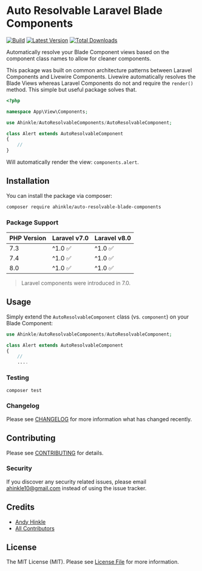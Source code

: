 # Auto Resolvable Laravel Blade Components

[![Build](https://github.com/ahinkle/auto-resolvable-blade-components/workflows/tests/badge.svg)](https://github.com/ahinkle/auto-resolvable-blade-components/actions)
[![Latest Version](https://img.shields.io/packagist/v/ahinkle/auto-resolvable-blade-components.svg?style=flat-square)](https://packagist.org/packages/ahinkle/auto-resolvable-blade-components)
[![Total Downloads](https://img.shields.io/packagist/dt/ahinkle/auto-resolvable-blade-components.svg?style=flat-square)](https://packagist.org/packages/ahinkle/auto-resolvable-blade-components)

Automatically resolve your Blade Component views based on the component class names to allow for cleaner components. 

This package was built on common architecture patterns between Laravel Components and Livewire Components. Livewire automatically resolves the Blade Views whereas Laravel Components do not and require the `render()` method. This simple but useful package solves that.

```php
<?php

namespace App\View\Components;

use Ahinkle/AutoResolvableComponents/AutoResolvableComponent;

class Alert extends AutoResolvableComponent
{
    //
}
```

Will automatically render the view: `components.alert`.


## Installation

You can install the package via composer:

```bash
composer require ahinkle/auto-resolvable-blade-components
```

### Package Support

| PHP Version | Laravel v7.0            | Laravel v8.0               |
|-------------|-------------------------|----------------------------|
| 7.3         | ^1.0 :white_check_mark: |  ^1.0 :white_check_mark:   |
| 7.4         | ^1.0 :white_check_mark: |  ^1.0 :white_check_mark:   |
| 8.0         | ^1.0 :white_check_mark: |  ^1.0 :white_check_mark:   |

> Laravel components were introduced in 7.0.

## Usage

Simply extend the `AutoResolvableComponent` class (vs. `component`) on your Blade Component:

```php
use Ahinkle/AutoResolvableComponents/AutoResolvableComponent;

class Alert extends AutoResolvableComponent
{
    //
    ....
```


### Testing

``` bash
composer test
```

### Changelog

Please see [CHANGELOG](CHANGELOG.md) for more information what has changed recently.

## Contributing

Please see [CONTRIBUTING](CONTRIBUTING.md) for details.

### Security

If you discover any security related issues, please email ahinkle10@gmail.com instead of using the issue tracker.

## Credits

- [Andy Hinkle](https://github.com/ahinkle)
- [All Contributors](../../contributors)

## License

The MIT License (MIT). Please see [License File](LICENSE.md) for more information.